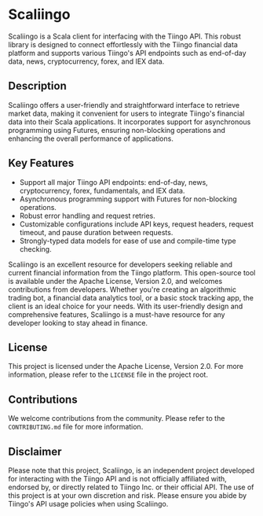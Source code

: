 # Scaliingo

Scaliingo is a Scala client for interfacing with the Tiingo API. This robust library is designed to connect effortlessly with the Tiingo financial data platform and supports various Tiingo's API endpoints such as end-of-day data, news, cryptocurrency, forex, and IEX data.

## Description

Scaliingo offers a user-friendly and straightforward interface to retrieve market data, making it convenient for users to integrate Tiingo's financial data into their Scala applications. It incorporates support for asynchronous programming using Futures, ensuring non-blocking operations and enhancing the overall performance of applications.

## Key Features

- Support all major Tiingo API endpoints: end-of-day, news, cryptocurrency, forex, fundamentals, and IEX data.
- Asynchronous programming support with Futures for non-blocking operations.
- Robust error handling and request retries.
- Customizable configurations include API keys, request headers, request timeout, and pause duration between requests.
- Strongly-typed data models for ease of use and compile-time type checking.

Scaliingo is an excellent resource for developers seeking reliable and current financial information from the Tiingo platform. This open-source tool is available under the Apache License, Version 2.0, and welcomes contributions from developers. Whether you're creating an algorithmic trading bot, a financial data analytics tool, or a basic stock tracking app, the client is an ideal choice for your needs. With its user-friendly design and comprehensive features, Scaliingo is a must-have resource for any developer looking to stay ahead in finance.

## License

This project is licensed under the Apache License, Version 2.0. For more information, please refer to the `LICENSE` file in the project root.

## Contributions

We welcome contributions from the community. Please refer to the `CONTRIBUTING.md` file for more information.

## Disclaimer

Please note that this project, Scaliingo, is an independent project developed for interacting with the Tiingo API and is not officially affiliated with, endorsed by, or directly related to Tiingo Inc. or their official API. The use of this project is at your own discretion and risk. Please ensure you abide by Tiingo's API usage policies when using Scaliingo.
